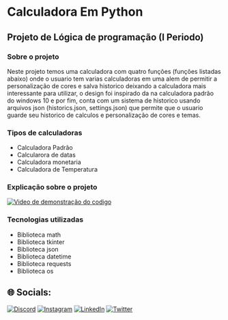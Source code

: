 # **Calculadora Em Python**
## Projeto de Lógica de programação (I Periodo)

### Sobre o projeto
Neste projeto temos uma calculadora com quatro funções (funções listadas abaixo) onde o usuario tem varias calculadoras em uma alem de permitir a personalização de cores e salva historico deixando a calculadora mais interessante para utilizar, o design foi inspirado da na calculadora padrão do windows 10 e por fim, conta com um sistema de historico usando arquivos json (historics.json, settings.json) que permite que o usuario guarde seu historico de calculos e personalização de cores e temas.

### Tipos de calculadoras
* Calculadora Padrão  
* Calcularora de datas  
* Calculadora monetaria  
* Calculadora de Temperatura  

### Explicação sobre o projeto
[![Video de demonstração do codigo](https://i9.ytimg.com/vi/qTXzJfG1fSk/mqdefault.jpg?sqp=CMy8kKAG-oaymwEmCMACELQB8quKqQMa8AEB-AHUBoAC4AOKAgwIABABGEUgSShlMA8=&rs=AOn4CLB9uMq4tXlo5tPwtnqxsnoli9vgZw)](https://www.youtube.com/watch?v=qTXzJfG1fSk)

### Tecnologias utilizadas  
* Biblioteca math    
* Biblioteca tkinter  
* Biblioteca json  
* Biblioteca datetime  
* Biblioteca requests  
* Biblioteca os  

## 🌐 Socials:
[![Discord](https://img.shields.io/badge/Discord-%237289DA.svg?logo=discord&logoColor=white)](htttps://discord.gg/IgortBr#7777) [![Instagram](https://img.shields.io/badge/Instagram-%23E4405F.svg?logo=Instagram&logoColor=white)](https://instagram.com/igorpere_) [![LinkedIn](https://img.shields.io/badge/LinkedIn-%230077B5.svg?logo=linkedin&logoColor=white)](https://www.linkedin.com/in/igor-pereira-lins-01a1691a1/) [![Twitter](https://img.shields.io/badge/Twitter-%231DA1F2.svg?logo=Twitter&logoColor=white)](https://twitter.com/igort_br) 


